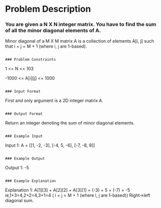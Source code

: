 # Problem Description

### You are given a N X N integer matrix. You have to find the sum of all the minor diagonal elements of A.

Minor diagonal of a M X M matrix A is a collection of elements A[i, j] such that i + j = M + 1 (where i, j are 1-based).

```

### Problem Constraints

```

1 <= N <= 103

-1000 <= A[i][j] <= 1000

```

### Input Format

```

First and only argument is a 2D integer matrix A.

```

### Output Format

```

Return an integer denoting the sum of minor diagonal elements.

```

### Example Input

```

Input 1:
A = [[1, -2, -3],
      [-4, 5, -6],
      [-7, -8, 9]]

```

### Example Output

```

Output 1: -5

```

### Example Explanation

```

Explanation 1:
A[1][3] + A[2][2] + A[3][1] = (-3) + 5 + (-7) = -5
ie,1+3=4,2+2=4,3+1=4 ( i + j = M + 1 (where i, j are 1-based))
Right->left diagonal sum.

```

```
